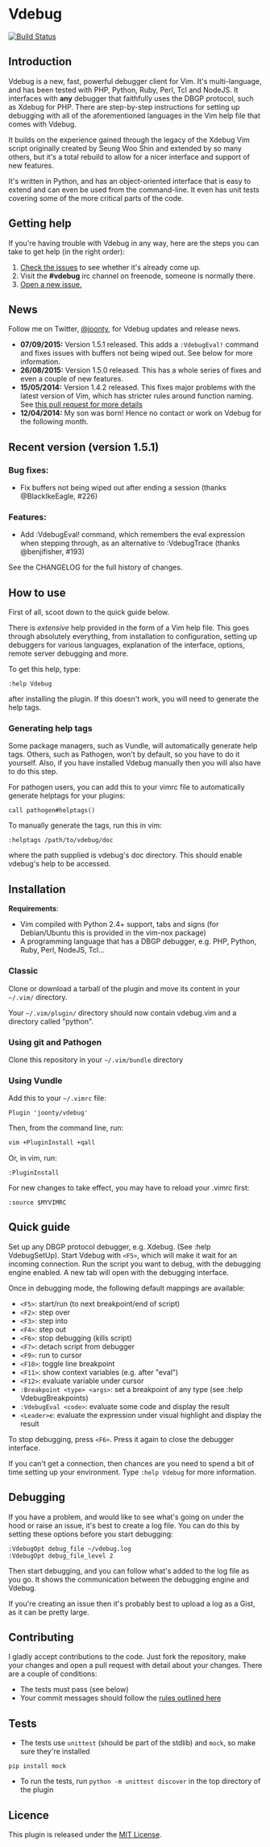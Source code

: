 # Vdebug

[![Build Status](https://travis-ci.org/joonty/vdebug.png?branch=master)](https://travis-ci.org/joonty/vdebug)

## Introduction

Vdebug is a new, fast, powerful debugger client for Vim. It's multi-language,
and has been tested with PHP, Python, Ruby, Perl, Tcl and NodeJS. It interfaces with
**any** debugger that faithfully uses the DBGP protocol, such as Xdebug for PHP.
There are step-by-step instructions for setting up debugging with all of the aforementioned
languages in the Vim help file that comes with Vdebug.

It builds on the experience gained through the legacy of the Xdebug Vim script
originally created by Seung Woo Shin and extended by so many others, but it's a
total rebuild to allow for a nicer interface and support of new features.

It's written in Python, and has an object-oriented interface that is easy to extend
and can even be used from the command-line. It even has unit tests covering
some of the more critical parts of the code.

## Getting help

If you're having trouble with Vdebug in any way, here are the steps you can take to get help (in the right order):

  1. [Check the issues][3] to see whether it's already come up.
  2. Visit the **#vdebug** irc channel on freenode, someone is normally there.
  3. [Open a new issue.][4]

## News

Follow me on Twitter, [@joonty](http://twitter.com/joonty), for Vdebug updates and release news.

* **07/09/2015:** Version 1.5.1 released. This adds a `:VdebugEval!` command and fixes issues with buffers not being wiped out. See below for more information.
* **26/08/2015:** Version 1.5.0 released. This has a whole series of fixes and even a couple of new features.
* **15/05/2014:** Version 1.4.2 released. This fixes major problems with the latest version of Vim, which has stricter rules around function naming. See [this pull request for more details][5]
* **12/04/2014:** My son was born! Hence no contact or work on Vdebug for the following month.

## Recent version (version 1.5.1)

### Bug fixes:
 * Fix buffers not being wiped out after ending a session (thanks @BlackIkeEagle, #226)

### Features:
 * Add :VdebugEval! command, which remembers the eval expression when stepping
 through, as an alternative to :VdebugTrace (thanks @benjifisher, #193)

See the CHANGELOG for the full history of changes.

## How to use

First of all, scoot down to the quick guide below.

There is *extensive* help provided in the form of a Vim help file. This goes
through absolutely everything, from installation to configuration, setting up
debuggers for various languages, explanation of the interface, options, remote
server debugging and more.

To get this help, type:

```
:help Vdebug
```

after installing the plugin. If this doesn't work, you will need to generate the help tags.

### Generating help tags

Some package managers, such as Vundle, will automatically generate help tags. Others, such as Pathogen, won't by default, so you have to do it yourself. Also, if you have installed Vdebug manually then you will also have to do this step.

For pathogen users, you can add this to your vimrc file to automatically generate helptags for your plugins:

```vim
call pathogen#helptags()
```

To manually generate the tags, run this in vim:

```vim
:helptags /path/to/vdebug/doc
```

where the path supplied is vdebug's doc directory. This should enable vdebug's help to be accessed.

## Installation

**Requirements**:

  * Vim compiled with Python 2.4+ support, tabs and signs (for Debian/Ubuntu this is provided in the vim-nox package)
  * A programming language that has a DBGP debugger, e.g. PHP, Python, Ruby,
    Perl, NodeJS, Tcl...

### Classic

Clone or download a tarball of the plugin and move its content in your
`~/.vim/` directory.

Your `~/.vim/plugin/` directory should now contain vdebug.vim and a directory
called "python".

### Using git and Pathogen

Clone this repository in your `~/.vim/bundle` directory

### Using Vundle

Add this to your `~/.vimrc` file:

```vim
Plugin 'joonty/vdebug'
```

Then, from the command line, run:

```bash
vim +PluginInstall +qall
```

Or, in vim, run:
```vim
:PluginInstall
```

For new changes to take effect, you may have to reload your .vimrc first:
```vim
:source $MYVIMRC
```

## Quick guide

Set up any DBGP protocol debugger, e.g. Xdebug. (See :help VdebugSetUp). Start Vdebug with `<F5>`, which will make it wait for an incoming connection. Run the script you want to debug, with the debugging engine enabled. A new tab will open with the debugging interface.

Once in debugging mode, the following default mappings are available:

 * `<F5>`: start/run (to next breakpoint/end of script)
 * `<F2>`: step over
 * `<F3>`: step into
 * `<F4>`: step out
 * `<F6>`: stop debugging (kills script)
 * `<F7>`: detach script from debugger
 * `<F9>`: run to cursor
 * `<F10>`: toggle line breakpoint
 * `<F11>`: show context variables (e.g. after "eval")
 * `<F12>`: evaluate variable under cursor
 * `:Breakpoint <type> <args>`: set a breakpoint of any type (see :help
    VdebugBreakpoints)
 * `:VdebugEval <code>`: evaluate some code and display the result
 * `<Leader>e`: evaluate the expression under visual highlight and display the result

To stop debugging, press `<F6>`. Press it again to close the debugger interface.

If you can't get a connection, then chances are you need to spend a bit of time setting up your environment. Type `:help Vdebug` for more information.

## Debugging

If you have a problem, and would like to see what's going on under the hood or raise an issue, it's best to create a log file. You can do this by setting these options before you start debugging:

```vim
:VdebugOpt debug_file ~/vdebug.log
:VdebugOpt debug_file_level 2
```

Then start debugging, and you can follow what's added to the log file as you go. It shows the communication between the debugging engine and Vdebug.

If you're creating an issue then it's probably best to upload a log as a Gist, as it can be pretty large.

## Contributing

I gladly accept contributions to the code. Just fork the repository, make your changes and open a pull request with detail about your changes. There are a couple of conditions:

 * The tests must pass (see below)
 * Your commit messages should follow the [rules outlined here][2]

## Tests

 * The tests use `unittest` (should be part of the stdlib) and `mock`, so make sure they're installed

```
pip install mock
```

* To run the tests, run `python -m unittest discover` in the top directory of the plugin

## Licence

This plugin is released under the [MIT License][1].

[1]: https://raw.github.com/joonty/vdebug/master/LICENCE
[2]: http://tbaggery.com/2008/04/19/a-note-about-git-commit-messages.html
[3]: https://github.com/joonty/vdebug/issues/
[4]: https://github.com/joonty/vdebug/issues/new
[5]: https://github.com/joonty/vdebug/issues/158
